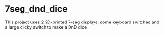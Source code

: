 # 7seg_dnd_dice
This project uses 2 3D-printed 7-seg displays, some keyboard switches and a large clicky switch to make a DnD dice
